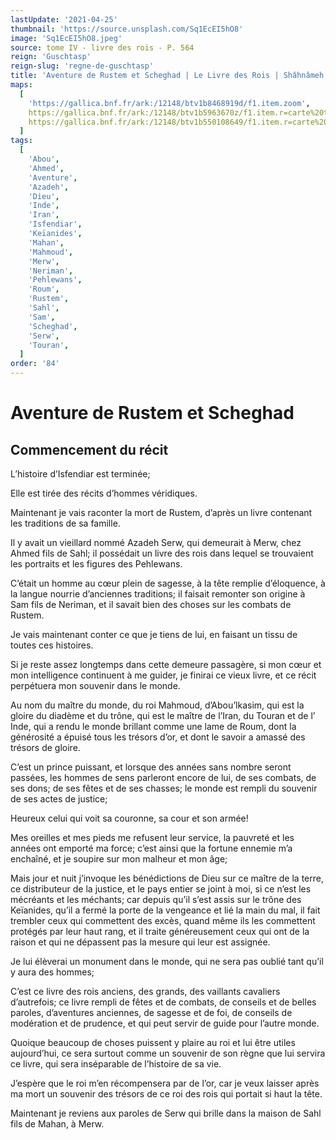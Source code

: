 ```yaml
---
lastUpdate: '2021-04-25'
thumbnail: 'https://source.unsplash.com/Sq1EcEI5hO8'
image: 'Sq1EcEI5hO8.jpeg'
source: tome IV - livre des rois - P. 564
reign: 'Guschtasp'
reign-slug: 'regne-de-guschtasp'
title: 'Aventure de Rustem et Scheghad | Le Livre des Rois | Shâhnâmeh'
maps:
  [
    'https://gallica.bnf.fr/ark:/12148/btv1b8468919d/f1.item.zoom',
    https://gallica.bnf.fr/ark:/12148/btv1b5963670z/f1.item.r=carte%20touran.zoom,
    https://gallica.bnf.fr/ark:/12148/btv1b550108649/f1.item.r=carte%20touran.zoom,
  ]
tags:
  [
    'Abou',
    'Ahmed',
    'Aventure',
    'Azadeh',
    'Dieu',
    'Inde',
    'Iran',
    'Isfendiar',
    'Keïanides',
    'Mahan',
    'Mahmoud',
    'Merw',
    'Neriman',
    'Pehlewans',
    'Roum',
    'Rustem',
    'Sahl',
    'Sam',
    'Scheghad',
    'Serw',
    'Touran',
  ]
order: '84'
---
```


# Aventure de Rustem et Scheghad

## Commencement du récit

L’histoire d’Isfendiar est terminée;

Elle est tirée des récits d’hommes véridiques.

Maintenant je vais raconter la mort de Rustem, d’après un livre contenant les traditions de sa famille.

Il y avait un vieillard nommé Azadeh Serw, qui demeurait à Merw, chez Ahmed fils de Sahl; il possédait un livre des rois dans lequel se trouvaient les portraits et les figures des Pehlewans.

C’était un homme au cœur plein de sagesse, à la tête remplie d’éloquence, à la langue nourrie d’anciennes traditions; il faisait remonter son origine à Sam fils de Neriman, et il savait bien des choses sur les combats de Rustem.

Je vais maintenant conter ce que je tiens de lui, en faisant un tissu de toutes ces histoires.

Si je reste assez longtemps dans cette demeure passagère, si mon cœur et mon intelligence continuent à me guider, je finirai ce vieux livre, et ce récit perpétuera mon souvenir dans le monde.

Au nom du maître du monde, du roi Mahmoud, d’Abou’lkasim, qui est la gloire du diadème et du trône, qui est le maître de l’Iran, du Touran et de l’ Inde, qui a rendu le monde brillant comme une lame de Roum, dont la générosité a épuisé tous les trésors d’or, et dont le savoir a amassé des trésors de gloire.

C’est un prince puissant, et lorsque des années sans nombre seront passées, les hommes de sens parleront encore de lui, de ses combats, de ses dons; de ses fêtes et de ses chasses; le monde est rempli du souvenir de ses actes de justice;

Heureux celui qui voit sa couronne, sa cour et son armée!

Mes oreilles et mes pieds me refusent leur service, la pauvreté et les années ont emporté ma force; c’est ainsi que la fortune ennemie m’a enchaîné, et je soupire sur mon malheur et mon âge;

Mais jour et nuit j’invoque les bénédictions de Dieu sur ce maître de la terre, ce distributeur de la justice, et le pays entier se joint à moi, si ce n’est les mécréants et les méchants; car depuis qu’il s’est assis sur le trône des Keïanides, qu’il a fermé la porte de la vengeance et lié la main du mal, il fait trembler ceux qui commettent des excès, quand même ils les commettent protégés par leur haut rang, et il traite généreusement ceux qui ont de la raison et qui ne dépassent pas la mesure qui leur est assignée.

Je lui élèverai un monument dans le monde, qui ne sera pas oublié tant qu’il y aura des hommes;

C’est ce livre des rois anciens, des grands, des vaillants cavaliers d’autrefois; ce livre rempli de fêtes et de combats, de conseils et de belles paroles, d’aventures anciennes, de sagesse et de foi, de conseils de modération et de prudence, et qui peut servir de guide pour l’autre monde.

Quoique beaucoup de choses puissent y plaire au roi et lui être utiles aujourd’hui, ce sera surtout comme un souvenir de son règne que lui servira ce livre, qui sera inséparable de l’histoire de sa vie.

J’espère que le roi m’en récompensera par de l’or, car je veux laisser après ma mort un souvenir des trésors de ce roi des rois qui portait si haut la tête.

Maintenant je reviens aux paroles de Serw qui brille dans la maison de Sahl fils de Mahan, à Merw.
